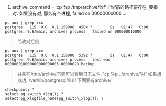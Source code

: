 1. archive_command = 'cp %p /tmp/archive/%f' ! %f前的路径要存在, 要指对. 如果没有对, 那么有个进程, failed on 0000000x000...:
```
ps aux | grep xxx
postgres   115  0.0  0.1 159008  4504 ?        Ss   01:47   0:00 postgres: 9.6/main: archiver process   failed on 000000010000
```
> 而改对后则:
```
ps aux | grep xxx
postgres   115  0.0  0.1 159008  5392 ?        Ss   01:47   0:00 postgres: 9.6/main: archiver process   last was 000000010000000000000005.00000028.backup
```
> 并且在/tmp/archive下面可以看到日志文件.
> 'cp %p ../archive/%f' 如果想成功, /var/lib/postgresql/9.6/ 下面要有archive/  
```
checkpoint; ?
select pg_switch_xlog(); ?
select pg_xlogfile_name(pg_switch_xlog()); ?
```
